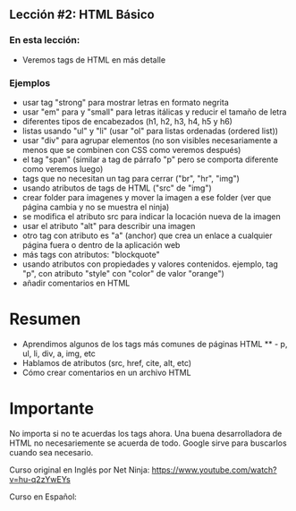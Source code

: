 ## Lección #2: HTML Básico

### En esta lección:

* Veremos tags de HTML en más detalle

### Ejemplos
* usar tag "strong" para mostrar letras en formato negrita
* usar "em" para y "small" para letras itálicas y reducir el tamaño de letra
* diferentes tipos de encabezados (h1, h2, h3, h4, h5 y h6)
* listas usando "ul" y "li"  (usar "ol" para listas ordenadas (ordered list))
* usar "div" para agrupar elementos (no son visibles necesariamente a menos que se combinen con CSS como veremos después)
* el tag "span" (similar a tag de párrafo "p" pero se comporta diferente como veremos luego)
* tags que no necesitan un tag para cerrar ("br", "hr", "img")
* usando atributos de tags de HTML ("src" de "img")
* crear folder para imagenes y mover la imagen a ese folder (ver que página cambia y no se muestra el ninja)
* se modifica el atributo src para indicar la locación nueva de la imagen 
* usar el atributo "alt" para describir una imagen
* otro tag con atributo es "a" (anchor) que crea un enlace a cualquier página fuera o dentro de la aplicación web
* más tags con atributos:  "blockquote"
* usando atributos con propiedades y valores contenidos.  ejemplo, tag "p", con atributo "style" con  "color" de valor "orange")
* añadir comentarios en HTML

# Resumen
* Aprendimos algunos de los tags más comunes de páginas HTML
** - p, ul, li, div, a, img, etc
* Hablamos de atributos (src, href, cite, alt, etc)
* Cómo crear comentarios en un archivo HTML



# Importante
No importa si no te acuerdas los tags ahora.  Una buena desarrolladora de HTML no necesariemente se acuerda de todo.  Google sirve para buscarlos cuando sea necesario.

Curso original en Inglés por Net Ninja:  https://www.youtube.com/watch?v=hu-q2zYwEYs

Curso en Español: 
